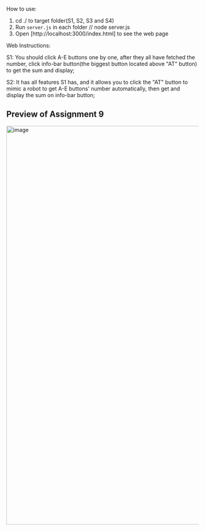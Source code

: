 How to use:
1. cd ./ to target folder(S1, S2, S3 and S4)
2. Run `server.js` in each folder // node server.js
3. Open [http://localhost:3000/index.html] to see the web page

Web Instructions:

S1: You should click A-E buttons one by one, after they all have fetched the number, click info-bar button(the biggest button located above "AT" button) to get the sum and display;

S2: It has all features S1 has, and it allows you to click the "AT" button to mimic a robot to get A-E buttons' number automatically, then get and display the sum on info-bar button;

## Preview of Assignment 9

<img width="1532" height="1044" alt="image" src="https://github.com/user-attachments/assets/17abd3b8-01e6-409f-aa36-49dba51a5fac" />